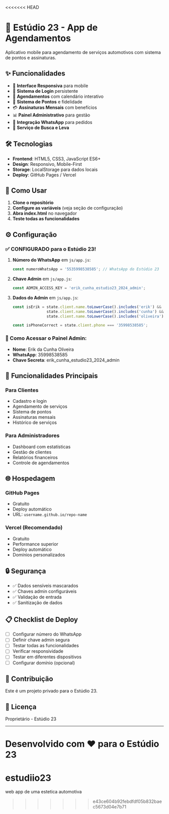 <<<<<<< HEAD
# 🚗 Estúdio 23 - App de Agendamentos

Aplicativo mobile para agendamento de serviços automotivos com sistema de pontos e assinaturas.

## ✨ Funcionalidades

- 📱 **Interface Responsiva** para mobile
- 🔐 **Sistema de Login** persistente
- 📅 **Agendamentos** com calendário interativo
- 🎯 **Sistema de Pontos** e fidelidade
- 💳 **Assinaturas Mensais** com benefícios
- 📊 **Painel Administrativo** para gestão
- 💬 **Integração WhatsApp** para pedidos
- 🚚 **Serviço de Busca e Leva**

## 🛠️ Tecnologias

- **Frontend**: HTML5, CSS3, JavaScript ES6+
- **Design**: Responsivo, Mobile-First
- **Storage**: LocalStorage para dados locais
- **Deploy**: GitHub Pages / Vercel

## 🚀 Como Usar

1. **Clone o repositório**
2. **Configure as variáveis** (veja seção de configuração)
3. **Abra index.html** no navegador
4. **Teste todas as funcionalidades**

## ⚙️ Configuração

### ✅ CONFIGURADO para o Estúdio 23!

1. **Número do WhatsApp** em `js/app.js`:
   ```javascript
   const numeroWhatsApp = '5535998538585'; // WhatsApp do Estúdio 23
   ```

2. **Chave Admin** em `js/app.js`:
   ```javascript
   const ADMIN_ACCESS_KEY = 'erik_cunha_estudio23_2024_admin';
   ```

3. **Dados do Admin** em `js/app.js`:
   ```javascript
   const isErik = state.client.name.toLowerCase().includes('erik') && 
                  state.client.name.toLowerCase().includes('cunha') && 
                  state.client.name.toLowerCase().includes('oliveira');
   
   const isPhoneCorrect = state.client.phone === '35998538585';
   ```

### 🔐 Como Acessar o Painel Admin:
- **Nome**: Erik da Cunha Oliveira
- **WhatsApp**: 35998538585
- **Chave Secreta**: erik_cunha_estudio23_2024_admin

## 📱 Funcionalidades Principais

### Para Clientes
- Cadastro e login
- Agendamento de serviços
- Sistema de pontos
- Assinaturas mensais
- Histórico de serviços

### Para Administradores
- Dashboard com estatísticas
- Gestão de clientes
- Relatórios financeiros
- Controle de agendamentos

## 🌐 Hospedagem

### GitHub Pages
- Gratuito
- Deploy automático
- URL: `username.github.io/repo-name`

### Vercel (Recomendado)
- Gratuito
- Performance superior
- Deploy automático
- Domínios personalizados

## 🔒 Segurança

- ✅ Dados sensíveis mascarados
- ✅ Chaves admin configuráveis
- ✅ Validação de entrada
- ✅ Sanitização de dados

## 📋 Checklist de Deploy

- [ ] Configurar número do WhatsApp
- [ ] Definir chave admin segura
- [ ] Testar todas as funcionalidades
- [ ] Verificar responsividade
- [ ] Testar em diferentes dispositivos
- [ ] Configurar domínio (opcional)

## 🤝 Contribuição

Este é um projeto privado para o Estúdio 23.

## 📄 Licença

Proprietário - Estúdio 23

---

**Desenvolvido com ❤️ para o Estúdio 23**
=======
# estudiio23
web app de uma estetica automotiva 
>>>>>>> e43ce604b92febdfdf05b832baec5673d04e7b71
